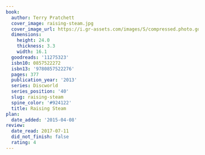```yaml
---
book:
  author: Terry Pratchett
  cover_image: raising-steam.jpg
  cover_image_url: https://i.gr-assets.com/images/S/compressed.photo.goodreads.com/books/1582860489l/11275323._SX98_.jpg
  dimensions:
    height: 24.0
    thickness: 3.3
    width: 16.1
  goodreads: '11275323'
  isbn10: 0857522272
  isbn13: '9780857522276'
  pages: 377
  publication_year: '2013'
  series: Discworld
  series_position: '40'
  slug: raising-steam
  spine_color: '#924122'
  title: Raising Steam
plan:
  date_added: '2015-04-08'
review:
  date_read: 2017-07-11
  did_not_finish: false
  rating: 4
---
```

